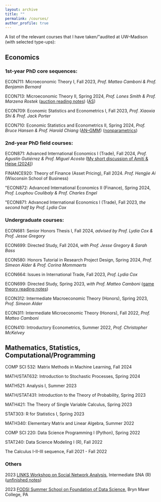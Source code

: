 ```yaml
---
layout: archive
title: ""
permalink: /courses/
author_profile: true
---
```


A list of the relevant courses that I have taken/"audited at UW–Madison (with selected type-ups):

## Economics

### 1st-year PhD core sequences:

ECON711: Microeconomic Theory I, Fall 2023, *Prof. Matteo Camboni & Prof. Benjamin Bernard*

ECON713: Microeconomic Theory II, Spring 2024, *Prof. Lones Smith & Prof. Marzena Rostek*  (<a href="/files/Eric_Auction_Theory_Reading_Notes.pdf" target="_blank">auction reading notes</a>) (<a href="/files/ECON713_2_Lec5_Adverse_Selection.pdf" target="_blank">AS</a>) 

ECON709: Economic Statistics and Econometrics I, Fall 2023, *Prof. Xiaoxia Shi & Prof. Jack Porter* 

ECON710: Economic Statistics and Econometrics II, Spring 2024, *Prof. Bruce Hansen & Prof. Harold Chiang* (<a href="/files/ECON710_2_Lec5.pdf" target="_blank">AN–GMM</a>) (<a href="/files/ECON710_2_Lec10.pdf" target="_blank">nonparametrics</a>)

### 2nd-year PhD field courses: 

ECON871: Advanced International Economics I (Trade), Fall 2024, *Prof. Agustín Gutiérrez & Prof. Miguel Acosta* (<a href="/files/Eric_Econ871_PaperDiscussion_Pre.pdf" target="_blank">My short discussion of Amiti & Heise (2024)</a>)

FINANCE920: Theory of Finance (Asset Pricing), Fall 2024. *Prof. Hengjie Ai* (Wisconsin School of Business)

"ECON872: Advanced International Economics II (Finance), Spring 2024, *Prof. Louphou Coulibaly & Prof. Charles Engel* 

"ECON871: Advanced International Economics I (Trade), Fall 2023, *the second half by Prof. Lydia Cox*

### Undergraduate courses:

ECON681: Senior Honors Thesis I, Fall 2024, *advised by Prof. Lydia Cox & Prof. Jesse Gregory*

ECON699: Directed Study, Fall 2024, *with Prof. Jesse Gregory & Sarah Bass* 

ECON580: Honors Tutorial in Research Project Design, Spring 2024, *Prof. Simeon Alder & Prof. Corina Mommaerts*

ECON664: Issues in International Trade, Fall 2023, *Prof. Lydia Cox* 

ECON699: Directed Study, Spring 2023, *with Prof. Matteo Camboni* (<a href="/files/3_Eric_ECON699_Game_Theory_Notes.pdf" target="_blank">game theory reading notes</a>)

ECON312: Intermediate Macroeconomic Theory (Honors), Spring 2023, *Prof. Simeon Alder*

ECON311: Intermediate Microeconomic Theory (Honors), Fall 2022, *Prof. Matteo Camboni*

ECON410: Introductory Econometrics, Summer 2022, *Prof. Christopher McKelvey*

## Mathematics, Statistics, Computational/Programming

COMP SCI 532: Matrix Methods in Machine Learning, Fall 2024

MATH/STAT632: Introduction to Stochastic Processes, Spring 2024 

MATH521: Analysis I, Summer 2023

MATH/STAT431: Introduction to the Theory of Probability, Spring 2023

MATH421: The Theory of Single Variable Calculus, Spring 2023

STAT303: R for Statistics I, Spring 2023

MATH340: Elementary Matrix and Linear Algebra, Summer 2022

COMP SCI 220: Data Science Programming I (Python), Spring 2022

STAT240: Data Science Modeling I (R), Fall 2022

The Calculus I-II-III sequence, Fall 2021 - Fall 2022

### Others

2023 <a href="https://www.linksworkshop.org/" target="_blank">LINKS Workshop on Social Network Analysis</a>, Intermediate SNA (R) (<a href="/files/Eric_LINKS_Workshop_2023_Intermediate_SNA.pdf" target="_blank">unfinished notes</a>)

2023 <a href="https://fodsi.us/index.html" target="_blank">FODSI Summer School on Foundation of Data Science</a>, Bryn Mawr College, PA
